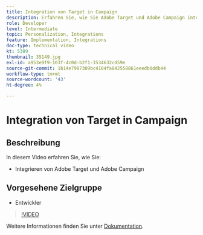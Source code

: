 ```yaml
---
title: Integration von Target in Campaign
description: Erfahren Sie, wie Sie Adobe Target und Adobe Campaign integrieren.
role: Developer
level: Intermediate
topic: Personalization, Integrations
feature: Implementation, Integrations
doc-type: technical video
kt: 5389
thumbnail: 35149.jpg
exl-id: a953e9f9-103f-4c0d-b2f1-3534632cd59e
source-git-commit: 1b14e7987309bc4104fa842558861eeedb0ddb44
workflow-type: tm+mt
source-wordcount: '43'
ht-degree: 4%

---
```


# Integration von Target in Campaign

## Beschreibung

In diesem Video erfahren Sie, wie Sie:

* Integrieren von Adobe Target und Adobe Campaign

## Vorgesehene Zielgruppe

* Entwickler

>[!VIDEO](https://video.tv.adobe.com/v/35149/?quality=12)

Weitere Informationen finden Sie unter [Dokumentation](https://experienceleague.adobe.com/docs/target/using/integrate/campaign-and-target.html?lang=en).
